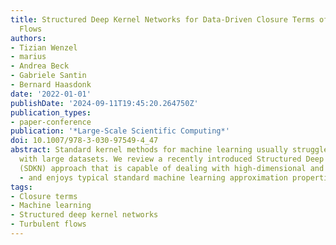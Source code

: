 ```yaml
---
title: Structured Deep Kernel Networks for Data-Driven Closure Terms of Turbulent
  Flows
authors:
- Tizian Wenzel
- marius
- Andrea Beck
- Gabriele Santin
- Bernard Haasdonk
date: '2022-01-01'
publishDate: '2024-09-11T19:45:20.264750Z'
publication_types:
- paper-conference
publication: '*Large-Scale Scientific Computing*'
doi: 10.1007/978-3-030-97549-4_47
abstract: Standard kernel methods for machine learning usually struggle when dealing
  with large datasets. We review a recently introduced Structured Deep Kernel Network
  (SDKN) approach that is capable of dealing with high-dimensional and huge datasets
  - and enjoys typical standard machine learning approximation properties.
tags:
- Closure terms
- Machine learning
- Structured deep kernel networks
- Turbulent flows
---
```

